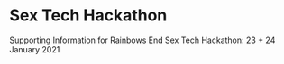 # Sex Tech Hackathon
Supporting Information for Rainbows End Sex Tech Hackathon: 23 + 24 January 2021
